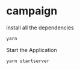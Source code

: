 # campaign

install all the dependencies
```js
yarn 
```

Start the Application

```js
yarn startserver
```
